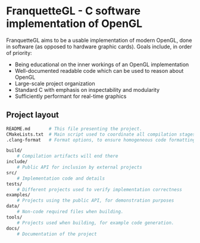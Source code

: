 # FranquetteGL - C software implementation of OpenGL

FranquetteGL aims to be a usable implementation of modern OpenGL, done in software (as opposed to hardware graphic cards).
Goals include, in order of priority:

- Being educational on the inner workings of an OpenGL implementation
- Well-documented readable code which can be used to reason about OpenGL
- Large-scale project organization
- Standard C with emphasis on inspectability and modularity
- Sufficiently performant for real-time graphics

## Project layout

```sh
README.md       # This file presenting the project.
CMakeLists.txt  # Main script used to coordinate all compilation stages.
.clang-format   # Format options, to ensure homogeneous code formatting.

build/
    # Compilation artifacts will end there
include/
    # Public API for inclusion by external projects
src/
    # Implementation code and details
tests/
    # Different projects used to verify implementation correctness
examples/
    # Projects using the public API, for demonstration purposes
data/
    # Non-code required files when building.
tools/
    # Projects used when building, for example code generation.
docs/
    # Documentation of the project
```